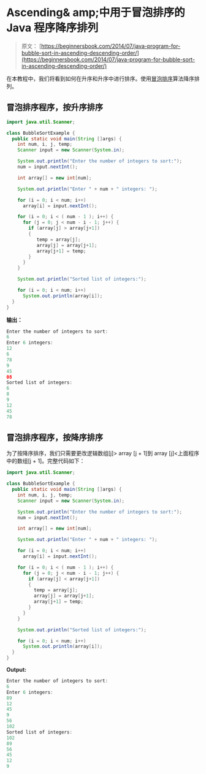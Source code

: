 # Ascending&amp; amp;中用于冒泡排序的 Java 程序降序排列

> 原文： [https://beginnersbook.com/2014/07/java-program-for-bubble-sort-in-ascending-descending-order/](https://beginnersbook.com/2014/07/java-program-for-bubble-sort-in-ascending-descending-order/)

在本教程中，我们将看到如何在升序和升序中进行排序。使用[冒泡排序](https://en.wikipedia.org/wiki/Bubble_sort)算法降序排列。

## 冒泡排序程序，按升序排序

```java
import java.util.Scanner;

class BubbleSortExample {
  public static void main(String []args) {
    int num, i, j, temp;
    Scanner input = new Scanner(System.in);

    System.out.println("Enter the number of integers to sort:");
    num = input.nextInt();

    int array[] = new int[num];

    System.out.println("Enter " + num + " integers: ");

    for (i = 0; i < num; i++) 
      array[i] = input.nextInt();

    for (i = 0; i < ( num - 1 ); i++) {
      for (j = 0; j < num - i - 1; j++) {
        if (array[j] > array[j+1]) 
        {
           temp = array[j];
           array[j] = array[j+1];
           array[j+1] = temp;
        }
      }
    }

    System.out.println("Sorted list of integers:");

    for (i = 0; i < num; i++) 
      System.out.println(array[i]);
  }
}
```

**输出：**

```java
Enter the number of integers to sort:
6
Enter 6 integers: 
12
6
78
9
45
08
Sorted list of integers:
6
8
9
12
45
78

```

## 冒泡排序程序，按降序排序

为了按降序排序，我们只需要更改逻辑数组[j]&gt; array [j + 1]到 array [j]&lt;上面程序中的数组[j + 1]。完整代码如下：

```java
import java.util.Scanner;

class BubbleSortExample {
  public static void main(String []args) {
    int num, i, j, temp;
    Scanner input = new Scanner(System.in);

    System.out.println("Enter the number of integers to sort:");
    num = input.nextInt();

    int array[] = new int[num];

    System.out.println("Enter " + num + " integers: ");

    for (i = 0; i < num; i++) 
      array[i] = input.nextInt();

    for (i = 0; i < ( num - 1 ); i++) {
      for (j = 0; j < num - i - 1; j++) {
        if (array[j] < array[j+1]) 
        {
          temp = array[j];
          array[j] = array[j+1];
          array[j+1] = temp;
        }
      }
    }

    System.out.println("Sorted list of integers:");

    for (i = 0; i < num; i++) 
      System.out.println(array[i]);
  } 
}
```

**Output:**

```java
Enter the number of integers to sort:
6
Enter 6 integers: 
89
12
45
9
56
102
Sorted list of integers:
102
89
56
45
12
9
```